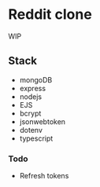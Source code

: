 # Reddit clone
WIP

## Stack
- mongoDB 
- express
- nodejs
- EJS
- bcrypt
- jsonwebtoken
- dotenv
- typescript
  
### Todo
- Refresh tokens